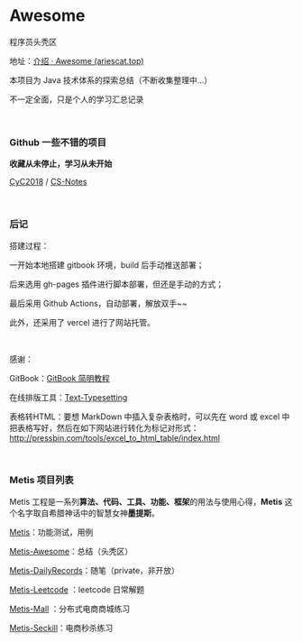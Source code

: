 # Awesome
程序员头秃区

地址：[介绍 · Awesome (ariescat.top)](https://awesome.ariescat.top/)

本项目为 Java 技术体系的探索总结（不断收集整理中...）

不一定全面，只是个人的学习汇总记录

<br>



### Github 一些不错的项目

**收藏从未停止，学习从未开始**

[CyC2018](https://github.com/CyC2018) / [CS-Notes](https://github.com/CyC2018/CS-Notes)

<br>



### 后记

搭建过程：

一开始本地搭建 gitbook 环境，build 后手动推送部署；

后来选用 gh-pages 插件进行脚本部署，但还是手动的方式；

最后采用 Github Actions，自动部署，解放双手~~

此外，还采用了 vercel 进行了网站托管。

<br>

感谢：

GitBook：[GitBook 简明教程 ](https://www.mapull.com/gitbook/comscore/)

在线排版工具：[Text-Typesetting](https://github.com/CyC2018/Text-Typesetting)

表格转HTML：要想 MarkDown 中插入复杂表格时，可以先在 word 或 excel 中把表格写好，然后在如下网站进行转化为标记对形式：http://pressbin.com/tools/excel_to_html_table/index.html

<br>



### Metis 项目列表

Metis 工程是一系列**算法、代码、工具、功能、框架**的用法与使用心得，**Metis** 这个名字取自希腊神话中的智慧女神**墨提斯**。

[Metis](https://github.com/Ariescat/Metis)：功能测试，用例

[Metis-Awesome](https://github.com/Ariescat/Metis-Awesome)：总结（头秃区）

[Metis-DailyRecords](https://github.com/Ariescat/Metis-DailyRecords)：随笔（private，非开放）

[Metis-Leetcode](https://github.com/Ariescat/Metis-Leetcode) ：leetcode 日常解题

[Metis-Mall](https://github.com/Ariescat/Metis-Mall) ：分布式电商商城练习

[Metis-Seckill](https://github.com/Ariescat/Metis-Seckill)：电商秒杀练习
